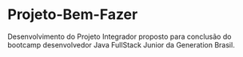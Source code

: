 # Projeto-Bem-Fazer
Desenvolvimento do Projeto Integrador proposto para conclusão do bootcamp desenvolvedor Java FullStack Junior da Generation Brasil.

